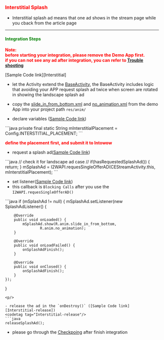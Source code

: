 ﻿<h3 id='interstitialsplash' style='color:red'>Interstitial Splash</h3>

- Interstitial splash ad means that one ad shows in the stream page while you cback from the article page

---------------------------------------

<h4 id='interstitialsplash-1' style='color:green'>Integration Steps</h4>

<span style='font-weight: bold;color:red'>
Note:
</span>
<br/>
<span style='font-weight: bold;color:red'>
before starting your integration, please remove the Demo App first.
</span>
<br/>
<span style='font-weight: bold;color:red'>
if you can not see any ad after integration, you can refer to <a target="_blank" href="../faq">Trouble shooting</a>
</span>
<br/>

<p/>
[Sample Code link][Interstitial]
<p/>

- let the Activity extend the [BaseActivity](./activity_setting), the BaseActivity includes logic that avoiding your APP request splash ad twice when screen are rotated in showing the landscape splash ad<p/>
<p/>

- copy the [slide_in_from_bottom.xml][slide_in_from_bottom] and [no_animation.xml][no_animation] from the demo App into your project path `res/anim/`

<p/>

- declare variables ([Sample Code link][Interstitial-init])
<codetag tag="Interstitial-init"/>
```java
private final static String mInterstitialPlacement = Config.INTERSTITIAL_PLACEMENT;
```
<p/>

<span style='font-weight: bold;color:red'>define the placement first, and submit it to Intowow<span/>

- request a splash ad([Sample Code link][Interstitial-request])
<codetag tag="Interstitial-request"/>
```java
//	check it for landscape ad case
//
if(hasRequestedSplashAd()) {
	return;
}
mSplashAd = I2WAPI.requesSingleOfferAD(CEStreamActivity.this, mInterstitialPlacement);
```
<p/>

- set listener([Sample Code link][Interstitial-setListener])
- this callback is `Blocking Calls` after you use the `I2WAPI.requesSingleOfferAD()`

<codetag tag="Interstitial-setListener"/>
```java
if (mSplashAd != null) {
	mSplashAd.setListener(new SplashAdListener() {

		@Override
		public void onLoaded() {
			mSplashAd.show(R.anim.slide_in_from_bottom, 
					R.anim.no_animation);
		}

		@Override
		public void onLoadFailed() {
			onSplashAdFinish();
		}

		@Override
		public void onClosed() {
			onSplashAdFinish();
		}
	});
}
```
<p/>

- release the ad in the `onDestroy()` ([Sample Code link][Interstitial-release])
<codetag tag="Interstitial-release"/>
```java
releaseSplashAd();
```
<p/>

- please go through the <a target="_blank" href="../checkpoint">Checkpoing</a> after finish integration

[Interstitial-release]:https://github.com/ddad-daniel/CrystalExpressSDK-CN-Demo/tree/master/src/com/intowow/crystalexpress/cedemo/CEStreamActivity.java#L360 "CEStreamActivity.java" 
[OpenSplash-request]:https://github.com/ddad-daniel/CrystalExpressSDK-CN-Demo/tree/master/src/com/intowow/crystalexpress/cedemo/CEOpenSplashActivity.java#L35 "CEOpenSplashActivity.java" 
[Interstitial]:https://github.com/ddad-daniel/CrystalExpressSDK-CN-Demo/tree/master/src/com/intowow/crystalexpress/cedemo/CEStreamActivity.java#L330 "CEStreamActivity.java" 
[Interstitial-init]:https://github.com/ddad-daniel/CrystalExpressSDK-CN-Demo/tree/master/src/com/intowow/crystalexpress/cedemo/CEStreamActivity.java#L82 "CEStreamActivity.java" 
[Interstitial-request]:https://github.com/ddad-daniel/CrystalExpressSDK-CN-Demo/tree/master/src/com/intowow/crystalexpress/cedemo/CEStreamActivity.java#L148 "CEStreamActivity.java" 
[Interstitial-setListener]:https://github.com/ddad-daniel/CrystalExpressSDK-CN-Demo/tree/master/src/com/intowow/crystalexpress/cedemo/CEStreamActivity.java#L157 "CEStreamActivity.java" 
[slide_in_from_bottom]:https://github.com/ddad-daniel/CrystalExpressSDK-CN-Demo/blob/master/res/anim/slide_in_from_bottom.xml
[no_animation]:https://github.com/ddad-daniel/CrystalExpressSDK-CN-Demo/blob/master/res/anim/no_animation.xml
